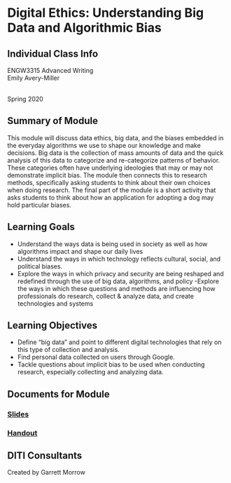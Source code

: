 # Digital Ethics: Understanding Big Data and Algorithmic Bias

## Individual Class Info

ENGW3315 Advanced Writing
<br>Emily Avery-Miller

<br>
Spring 2020
<br>

## Summary of Module

This module will discuss data ethics, big data, and the biases embedded in the everyday algorithms we use to shape our knowledge and make decisions. Big data is the collection of mass amounts of data and the quick analysis of this data to categorize and re-categorize patterns of behavior. These categories often have underlying ideologies that may or may not demonstrate implicit bias. The module then connects this to research methods, specifically asking students to think about their own choices when doing research. The final part of the module is a short activity that asks students to think about how an application for adopting a dog may hold particular biases.

## Learning Goals

- Understand the ways data is being used in society as well as how algorithms impact and shape our daily lives
- Understand the ways in which technology reflects cultural, social, and political biases.
- Explore the ways in which privacy and security are being reshaped and redefined through the use of big data, algorithms, and policy
  -Explore the ways in which these questions and methods are influencing how professionals do research, collect & analyze data, and create technologies and systems

## Learning Objectives

- Define “big data” and point to different digital technologies that rely on this type of collection and analysis.
- Find personal data collected on users through Google.
- Tackle questions about implicit bias to be used when conducting research, especially collecting and analyzing data.

## Documents for Module

### [Slides](https://github.com/NULabNortheastern/digitalassignmentshowcase/blob/master/data-ethics/sp20-averymiller-engw3315-dataethics/slides.pdf)

### [Handout](https://github.com/NULabNortheastern/digitalassignmentshowcase/blob/master/data-ethics/sp20-averymiller-engw3315-dataethics/handout.pdf)

## DITI Consultants

Created by Garrett Morrow